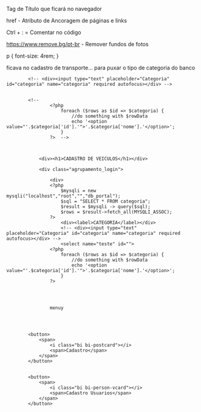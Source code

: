 <title></title>

Tag de Título que ficará no navegador

href - Atributo de Ancoragem de páginas e links

Ctrl + : = Comentar no código

https://www.remove.bg/pt-br  - Remover fundos de fotos









p {
	font-size: 4rem;
}


ficava no cadastro de transporte... para puxar o tipo de categoria do banco

<!-- <?php 
					$mysqli = new mysqli("localhost","root","","db_portal");
					$sql = "SELECT * FROM categoria";
					$result = $mysqli -> query($sql);
					$rows = $result->fetch_all(MYSQLI_ASSOC);
				?>
			-->
			<!-- <div><input type="text" placeholder="Categoria" id="categoria" name="categoria" required autofocus></div> -->


			<!--
					<?php 
						foreach ($rows as $id => $categoria) {
							//do something with $rowData
							echo '<option value="'.$categoria['id'].'">'.$categoria['nome'].'</option>';
						}	
					?>	-->
				
				

				<div><h1>CADASTRO DE VEICULOS</h1></div>

				<div class="agrupamento_login">

					<div>
					<?php 
						$mysqli = new mysqli("localhost","root","","db_portal");
						$sql = "SELECT * FROM categoria";
						$result = $mysqli -> query($sql);
						$rows = $result->fetch_all(MYSQLI_ASSOC);
					?>
						<div><label>CATEGORIA</label></div>	
						<!-- <div><input type="text" placeholder="Categoria" id="categoria" name="categoria" required autofocus></div> -->
						<select name="teste" id="">
					<?php 
						foreach ($rows as $id => $categoria) {
							//do something with $rowData
							echo '<option value="'.$categoria['id'].'">'.$categoria['nome'].'</option>';
						}	
					?>




					menuy


					

            <button>
                <span>
                    <i class="bi bi-postcard"></i>
                    <span>Cadastro</span>
                </span>
            </button>


            <button>
                <span>
                    <i class="bi bi-person-vcard"></i>
                    <span>Cadastro Usuarios</span>
                </span>
            </button>

